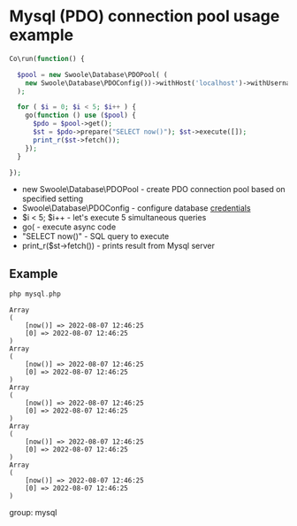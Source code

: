 # Mysql (PDO) connection pool usage example

```php
Co\run(function() {

  $pool = new Swoole\Database\PDOPool( (
    new Swoole\Database\PDOConfig())->withHost('localhost')->withUsername('root')
  );

  for ( $i = 0; $i < 5; $i++ ) {
    go(function () use ($pool) {
      $pdo = $pool->get();
      $st = $pdo->prepare("SELECT now()"); $st->execute([]);
      print_r($st->fetch());
    });
  }

});
```

- new Swoole\Database\PDOPool - create PDO connection pool based on specified setting
- Swoole\Database\PDOConfig - configure database [credentials](https://www.swoole.co.uk/docs/modules/pdo-connection-pool-config)
- $i < 5; $i++ - let's execute 5 simultaneous queries
- go( - execute async code
- "SELECT now()" - SQL query to execute
- print_r($st->fetch()) - prints result from Mysql server


## Example
```php
php mysql.php
```
```
Array
(
    [now()] => 2022-08-07 12:46:25
    [0] => 2022-08-07 12:46:25
)
Array
(
    [now()] => 2022-08-07 12:46:25
    [0] => 2022-08-07 12:46:25
)
Array
(
    [now()] => 2022-08-07 12:46:25
    [0] => 2022-08-07 12:46:25
)
Array
(
    [now()] => 2022-08-07 12:46:25
    [0] => 2022-08-07 12:46:25
)
Array
(
    [now()] => 2022-08-07 12:46:25
    [0] => 2022-08-07 12:46:25
)
```

group: mysql

